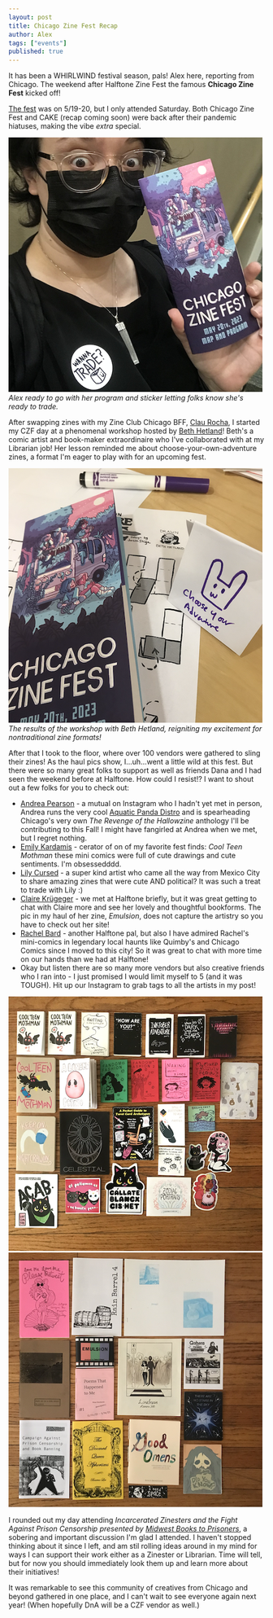```yaml
---
layout: post
title: Chicago Zine Fest Recap
author: Alex
tags: ["events"]
published: true
---
```


It has been a WHIRLWIND festival season, pals! Alex here, reporting from Chicago. The weekend after Halftone Zine Fest the famous **Chicago Zine Fest** kicked off!

[The fest](https://www.chicagozinefest.org/czf2023.html) was on 5/19-20, but I only attended Saturday. Both Chicago Zine Fest and CAKE (recap coming soon) were back after their pandemic hiatuses, making the vibe *extra* special. 

![photograph of Alex holding up the Chicago Zine Fest program with a sticker on that says "Wanna Trade?"](/assets/img/post/2023_6_14_aokczf1.png)
*Alex ready to go with her program and sticker letting folks know she's ready to trade.*

<!--more-->

After swapping zines with my Zine Club Chicago BFF, [Clau Rocha](https://www.instagram.com/frog.eyes.toad.heart/), I started my CZF day at a phenomenal workshop hosted by [Beth Hetland](https://www.beth-hetland.com/)! Beth's a comic artist and book-maker extraordinaire who I've collaborated with at my Librarian job! Her lesson reminded me about choose-your-own-adventure zines, a format I'm eager to play with for an upcoming fest. 

![photograph of a mini choose-your-own-adventure zine, the Chicago Zine Fest program, and a purple marker on a table](/assets/img/post/2023_6_14_aokczf2.png)
*The results of the workshop with Beth Hetland, reigniting my excitement for nontraditional zine formats!*

After that I took to the floor, where over 100 vendors were gathered to sling their zines! As the haul pics show, I...uh...went a little wild at this fest. But there were so many great folks to support as well as friends Dana and I had seen the weekend before at Halftone. How could I resist!? I want to shout out a few folks for you to check out:
+ [Andrea Pearson](https://www.apearsonart.com) - a mutual on Instagram who I hadn't yet met in person, Andrea runs the very cool [Aquatic Panda Distro](https://www.instagram.com/aquatic_panda_distro/) and is spearheading Chicago's very own *The Revenge of the Hallowzine* anthology I'll be contributing to this Fall! I might have fangirled at Andrea when we met, but I regret nothing.
+ [Emily Kardamis](https://www.emilykardamis.com) - cerator of on of my favorite fest finds: *Cool Teen Mothman* these mini comics were full of cute drawings and cute sentiments. I'm obsessedddd.
+ [Lily Cursed](https://www.instagram.com/un_cursed/) - a super kind artist who came all the way from Mexico City to share amazing zines that were cute AND political? It was such a treat to trade with Lily :)
+ [Claire Krügeger](http://www.clairekrueger.com/) - we met at Halftone briefly, but it was great getting to chat with Claire more and see her lovely and thoughtful bookforms. The pic in my haul of her zine, *Emulsion*, does not capture the artistry so you have to check out her site!
+ [Rachel Bard](https://www.rachelbard.com/) - another Halftone pal, but also I have admired Rachel's mini-comics in legendary local haunts like Quimby's and Chicago Comics since I moved to this city! So it was great to chat with more time on our hands than we had at Halftone!
+ Okay but listen there are so many more vendors but also creative friends who I ran into - I just promised I would limit myself to 5 (and it was TOUGH). Hit up our Instagram to grab tags to all the artists in my post!

![photograph of 1/2 of Alex's CZF haul on a hardwood floor including mini zines, stickers, and prints](/assets/img/post/2023_6_14_aokczf3.png)
![photograph of 1/2 Alex's CZF haul on a hardwood floor including mini zines, stickers, and prints](/assets/img/post/2023_6_14_aokczf4.png)

I rounded out my day attending *Incarcerated Zinesters and the Fight Against Prison Censorship presented by [Midwest Books to Prisoners](https://www.midwestbookstoprisoners.org/)*, a sobering and important discussion I'm glad I attended. I haven't stopped thinking about it since I left, and am stil rolling ideas around in my mind for ways I can support their work either as a Zinester or Librarian. Time will tell, but for now you should immediately look them up and learn more about their initiatives!

It was remarkable to see this community of creatives from Chicago and beyond gathered in one place, and I can't wait to see everyone again next year! (When hopefully DnA will be a CZF vendor as well.)
